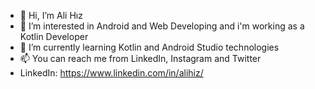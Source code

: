 - 👋 Hi, I’m Ali Hız
- 👀 I’m interested in Android and Web Developing and i'm working as a Kotlin Developer
- 🌱 I’m currently learning Kotlin and Android Studio technologies
- 📫 You can reach me from LinkedIn, Instagram and Twitter
- LinkedIn: https://www.linkedin.com/in/alihiz/

<!---
AliHiz1/AliHiz1 is a ✨ special ✨ repository because its `README.md` (this file) appears on your GitHub profile.
You can click the Preview link to take a look at your changes.
--->

